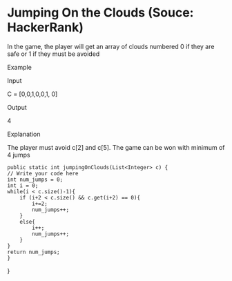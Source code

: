 # Jumping On the Clouds (Souce: HackerRank)

In the game, the player will get an array of clouds numbered 0 if they are safe or 1 if they must be avoided

Example

Input

C = [0,0,1,0,0,1, 0]

Output

4

Explanation

The player must avoid c[2] and c[5]. The game can be won with minimum of 4 jumps


    public static int jumpingOnClouds(List<Integer> c) {
    // Write your code here
    int num_jumps = 0;
    int i = 0;
    while(i < c.size()-1){
        if (i+2 < c.size() && c.get(i+2) == 0){
            i+=2;
            num_jumps++;
        }
        else{
            i++;
            num_jumps++;
        }
    }
    return num_jumps;
    }
}
